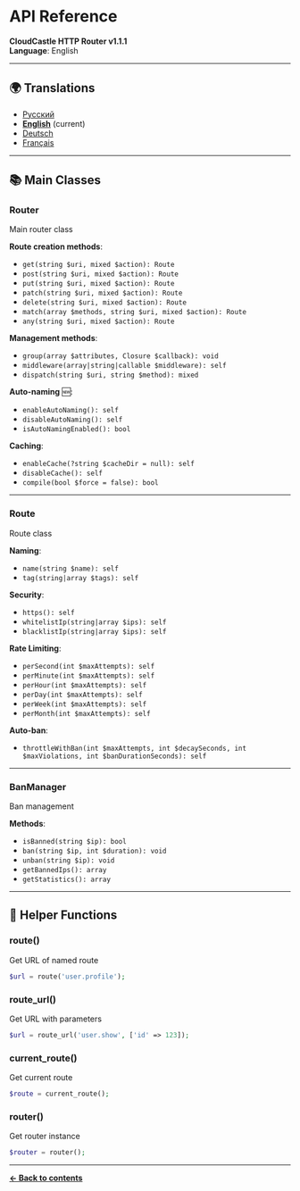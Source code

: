 # API Reference

**CloudCastle HTTP Router v1.1.1**  
**Language**: English

---

## 🌍 Translations

- [Русский](../../ru/documentation/api-reference.md)
- **[English](api-reference.md)** (current)
- [Deutsch](../../de/documentation/api-reference.md)
- [Français](../../fr/documentation/api-reference.md)

---

## 📚 Main Classes

### Router

Main router class

**Route creation methods**:
- `get(string $uri, mixed $action): Route`
- `post(string $uri, mixed $action): Route`
- `put(string $uri, mixed $action): Route`
- `patch(string $uri, mixed $action): Route`
- `delete(string $uri, mixed $action): Route`
- `match(array $methods, string $uri, mixed $action): Route`
- `any(string $uri, mixed $action): Route`

**Management methods**:
- `group(array $attributes, Closure $callback): void`
- `middleware(array|string|callable $middleware): self`
- `dispatch(string $uri, string $method): mixed`

**Auto-naming** 🆕:
- `enableAutoNaming(): self`
- `disableAutoNaming(): self`
- `isAutoNamingEnabled(): bool`

**Caching**:
- `enableCache(?string $cacheDir = null): self`
- `disableCache(): self`
- `compile(bool $force = false): bool`

---

### Route

Route class

**Naming**:
- `name(string $name): self`
- `tag(string|array $tags): self`

**Security**:
- `https(): self`
- `whitelistIp(string|array $ips): self`
- `blacklistIp(string|array $ips): self`

**Rate Limiting**:
- `perSecond(int $maxAttempts): self`
- `perMinute(int $maxAttempts): self`
- `perHour(int $maxAttempts): self`
- `perDay(int $maxAttempts): self`
- `perWeek(int $maxAttempts): self`
- `perMonth(int $maxAttempts): self`

**Auto-ban**:
- `throttleWithBan(int $maxAttempts, int $decaySeconds, int $maxViolations, int $banDurationSeconds): self`

---

### BanManager

Ban management

**Methods**:
- `isBanned(string $ip): bool`
- `ban(string $ip, int $duration): void`
- `unban(string $ip): void`
- `getBannedIps(): array`
- `getStatistics(): array`

---

## 🔧 Helper Functions

### route()

Get URL of named route

```php
$url = route('user.profile');
```

### route_url()

Get URL with parameters

```php
$url = route_url('user.show', ['id' => 123]);
```

### current_route()

Get current route

```php
$route = current_route();
```

### router()

Get router instance

```php
$router = router();
```

---

**[← Back to contents](README.md)**

